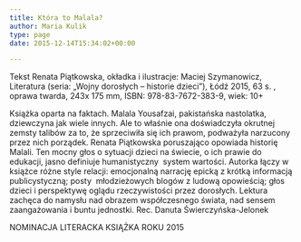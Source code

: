 ```yaml
---
title: Która to Malala?
author: Maria Kulik
type: page
date: 2015-12-14T15:34:02+00:00

---
```

Tekst Renata Piątkowska, okładka i ilustracje: Maciej Szymanowicz, Literatura (seria: „Wojny dorosłych – historie dzieci”), Łódź 2015, 63 s. , oprawa twarda, 243x 175 mm, ISBN: 978-83-7672-383-9, wiek: 10+

Książka oparta na faktach. Malala Yousafzai, pakistańska nastolatka, dziewczyna jak wiele innych. Ale to właśnie ona doświadczyła okrutnej zemsty talibów za to, że sprzeciwiła się ich prawom, podważyła narzucony przez nich porządek. Renata Piątkowska poruszająco opowiada historię Malali. Ten mocny głos o sytuacji dzieci na świecie, o ich prawie do edukacji, jasno definiuje humanistyczny  system wartości. Autorka łączy w książce różne style relacji: emocjonalną narrację epicką z krótką informacją publicystyczną; posty  młodzieżowych blogów z ludową opowieścią; głos dzieci i perspektywę oglądu rzeczywistości przez dorosłych. Lektura zachęca do namysłu nad obrazem współczesnego świata, nad sensem zaangażowania i buntu jednostki. Rec. Danuta Świerczyńska-Jelonek

NOMINACJA LITERACKA KSIĄŻKA ROKU 2015

&nbsp;